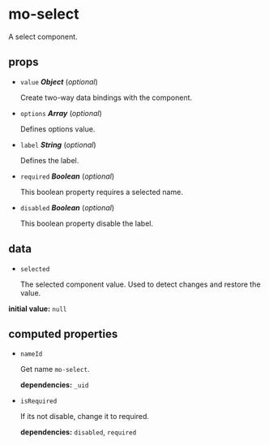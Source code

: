 # mo-select 

A select component. 

## props 

- `value` ***Object*** (*optional*) 

  Create two-way data bindings with the component. 

- `options` ***Array*** (*optional*) 

  Defines options value. 

- `label` ***String*** (*optional*) 

  Defines the label. 

- `required` ***Boolean*** (*optional*) 

  This boolean property requires a selected name. 

- `disabled` ***Boolean*** (*optional*) 

  This boolean property disable the label. 

## data 

- `selected` 

  The selected component value.
  Used to detect changes and restore the value. 

**initial value:** `null` 

## computed properties 

- `nameId` 

  Get name `mo-select`. 

   **dependencies:** `_uid` 

- `isRequired` 

  If its not disable, change it to required. 

   **dependencies:** `disabled`, `required` 


